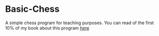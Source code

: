 # Basic-Chess
A  simple chess program for teaching purposes.
You can read of the first 10% of my book about this program
<a href="https://read.amazon.com.au/kp/embed?asin=B07SVX1V73&preview=newtab&linkCode=kpe&ref_=cm_sw_r_kb_dp_C7FiDb6N7M612">here</a>
